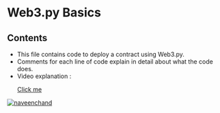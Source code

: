 # Web3.py Basics

## Contents

- This file contains code to deploy a contract using Web3.py.
- Comments for each line of code explain in detail about what the code does.
- Video explanation : <a href="https://www.youtube.com/watch?v=M576WGiDBdQ&t=12408s"> <p>Click me</p></a>

<p align="left"> <a href="https://twitter.com/naveenchand0606" target="blank"><img src="https://img.shields.io/twitter/follow/naveenchand" alt="naveenchand" /></a></p>
